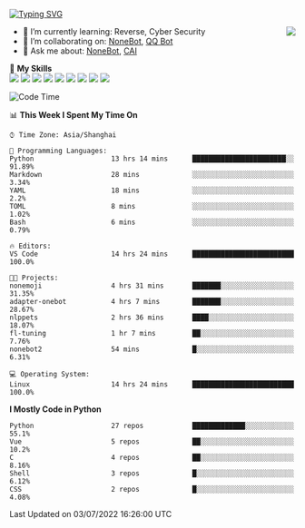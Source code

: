 [![Typing SVG](https://readme-typing-svg.herokuapp.com?size=25&duration=2500&color=8C43EA&vCenter=true&width=200&height=40&lines=Hi+there+%F0%9F%91%8B%F0%9F%8F%BB;I'm+yanyongyu)](https://git.io/typing-svg)

<a href="#">
  <img align="right" src="https://github-readme-stats.vercel.app/api?username=yanyongyu&count_private=true&show_icons=true&bg_color=15,f2f7fd,E0EAFC" />
</a>

- 🌱 I’m currently learning: Reverse, Cyber Security
- 👯 I’m collaborating on: [NoneBot](https://github.com/nonebot), [QQ Bot](https://github.com/Mrs4s/go-cqhttp)
- 💬 Ask me about: [NoneBot](https://github.com/nonebot), [CAI](https://github.com/cscs181/CAI)

🌟 **My Skills**  
![](https://img.shields.io/badge/-Python-3e74a2?style=flat-square&logo=Python&logoColor=fff)
![](https://img.shields.io/badge/-Node.js-339933?style=flat-square&logo=Node.js&logoColor=fff)
![](https://img.shields.io/badge/-Vue-4fc08d?style=flat-square&logo=Vue.js&logoColor=fff)
![](https://img.shields.io/badge/-React-2d98ce?style=flat-square&logo=React&logoColor=fff)
![](https://img.shields.io/badge/-Docker-2496ED?style=flat-square&logo=Docker&logoColor=fff)
![](https://img.shields.io/badge/-Linux-000000?style=flat-square&logo=Linux&logoColor=fff)
![](https://img.shields.io/badge/-MySQL-4479A1?style=flat-square&logo=MySQL&logoColor=fff)
![](https://img.shields.io/badge/-Redis-DC382D?style=flat-square&logo=Redis&logoColor=fff)
![](https://img.shields.io/badge/-MongoDB-47A248?style=flat-square&logo=MongoDB&logoColor=fff)

<!--START_SECTION:waka-->
![Code Time](http://img.shields.io/badge/Code%20Time-0%20secs-blue)

📊 **This Week I Spent My Time On** 

```text
⌚︎ Time Zone: Asia/Shanghai

💬 Programming Languages: 
Python                   13 hrs 14 mins      ███████████████████████░░   91.89% 
Markdown                 28 mins             ░░░░░░░░░░░░░░░░░░░░░░░░░   3.34% 
YAML                     18 mins             ░░░░░░░░░░░░░░░░░░░░░░░░░   2.2% 
TOML                     8 mins              ░░░░░░░░░░░░░░░░░░░░░░░░░   1.02% 
Bash                     6 mins              ░░░░░░░░░░░░░░░░░░░░░░░░░   0.79%

🔥 Editors: 
VS Code                  14 hrs 24 mins      █████████████████████████   100.0%

🐱‍💻 Projects: 
nonemoji                 4 hrs 31 mins       ███████░░░░░░░░░░░░░░░░░░   31.35% 
adapter-onebot           4 hrs 7 mins        ███████░░░░░░░░░░░░░░░░░░   28.67% 
nlppets                  2 hrs 36 mins       ████░░░░░░░░░░░░░░░░░░░░░   18.07% 
fl-tuning                1 hr 7 mins         ██░░░░░░░░░░░░░░░░░░░░░░░   7.76% 
nonebot2                 54 mins             █░░░░░░░░░░░░░░░░░░░░░░░░   6.31%

💻 Operating System: 
Linux                    14 hrs 24 mins      █████████████████████████   100.0%

```

**I Mostly Code in Python** 

```text
Python                   27 repos            █████████████░░░░░░░░░░░░   55.1% 
Vue                      5 repos             ██░░░░░░░░░░░░░░░░░░░░░░░   10.2% 
C                        4 repos             ██░░░░░░░░░░░░░░░░░░░░░░░   8.16% 
Shell                    3 repos             █░░░░░░░░░░░░░░░░░░░░░░░░   6.12% 
CSS                      2 repos             █░░░░░░░░░░░░░░░░░░░░░░░░   4.08%

```



 Last Updated on 03/07/2022 16:26:00 UTC
<!--END_SECTION:waka-->
